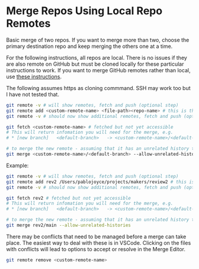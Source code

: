 # Merge Repos Using Local Repo Remotes

Basic merge of two repos. If you want to merge more than two, choose the primary destination repo and keep merging the others one at a time.

For the following instructions, all repos are local. There is no issues if they are also remote on GitHub but must be cloned locally for these particular instructions to work. If you want to merge GitHub remotes rather than local, use [these instructions](https://github.com/pablisch/merge-repositories/blob/main/merge-using-github-remotes.md).

The following assumes https as cloning commmand. SSH may work too but I have not tested that.

```bash
git remote -v # will show remotes, fetch and push (optional step)
git remote add <custom-remote-name> <file-path><repo-name> # this is the same as the HTTPS cloning code
git remote -v # should now show additional remotes, fetch and push (optional step)

git fetch <custom-remote-name> # fetched but not yet accessible
# This will return infomation you will need for the merge, e.g.
# * [new branch]   <default-branch>   -> <custom-remote-name>/<default-branch>

# to merge the new remote - assuming that it has an unrelated history to the original remote
git merge <custom-remote-name>/<default-branch> --allow-unrelated-histories
```
Example:
```bash
git remote -v # will show remotes, fetch and push (optional step)
git remote add rev2 /Users/pablojoyce/projects/makers/review2 # this is the same as the HTTPS cloning code
git remote -v # should now show additional remotes, fetch and push (optional step)

git fetch rev2 # fetched but not yet accessible
# This will return infomation you will need for the merge, e.g.
# * [new branch]   <default-branch>   -> <custom-remote-name>/<default-branch>

# to merge the new remote - assuming that it has an unrelated history to the original remote
git merge rev2/main --allow-unrelated-histories
```

There may be conflicts that need to be managed before a merge can take place. The easiest way to deal with these is in VSCode. Clicking on the files with conflicts will lead to options to accept or resolve in the Merge Editor.

```bash
git remote remove <custom-remote-name>
```
